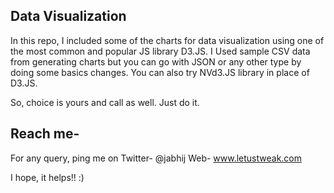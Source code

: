 ## Data Visualization

In this repo, I included some of the charts for data visualization using one of the most common and popular JS library D3.JS.
I Used sample CSV data from generating charts but you can go with JSON or any other type by doing some basics changes.
You can also try NVd3.JS library in place of D3.JS. 

So, choice is yours and call as well.
Just do it.

## Reach me- 

For any query, ping me on Twitter- @jabhij
Web- www.letustweak.com

I hope, it helps!! :)
